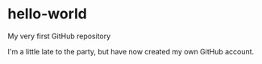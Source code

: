 # hello-world
My very first GitHub repository

I'm a little late to the party, but have now created my own GitHub account.
